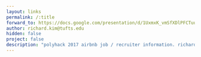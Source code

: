 ```yaml
---
layout: links
permalink: /:title
forward_to: https://docs.google.com/presentation/d/1UxmxK_vmSfXDlPFCTuutta6SBirG0-xLvtX5XVns6B8/edit?usp=sharing
author: richard.kim@tufts.edu
hidden: false
project: false
description: "polyhack 2017 airbnb job / recruiter information. richard.kim@airbnb.com, nga.pham@airbnb.com"
---
```


